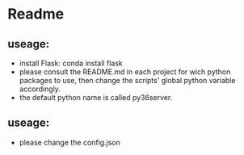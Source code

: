 # Readme

## useage: 
- install Flask: conda install flask
- please consult the README.md in each project for wich python packages to use, then change the scripts' global python variable accordingly. 
- the default python name is called py36server.

## useage:
- please change the config.json